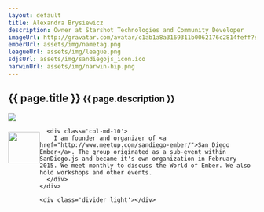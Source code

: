 ```yaml
---
layout: default
title: Alexandra Brysiewicz
description: Owner at Starshot Technologies and Community Developer
imageUrl: http://gravatar.com/avatar/c1ab1a8a3169311b0062176c2814feff?s=320
emberUrl: assets/img/nametag.png
leagueUrl: assets/img/league.png
sdjsUrl: assets/img/sandiegojs_icon.ico
narwinUrl: assets/img/narwin-hip.png
---
```


<div class="row">
  <div class="col-md-12">
    <h2>
      {{ page.title }}
      <small>{{ page.description }}</small>
    </h2>
  </div>
</div>

<div class="divider"></div>

<div class="row post">
  <div class="col-md-3 gravatar">
    <img src='{{ page.imageUrl }}' />
  </div>

  <div class="col-md-offset-1 col-md-8">
    <div class="row">
      <div class='col-md-2'>
        <a href="http://www.meetup.com/sandiego-ember/" style="float:left;width:64px;padding-top:8px;">
          <img src='{{ page.emberUrl }}' width='64'>
        </a>
      </div>

      <div class='col-md-10'>
        I am founder and organizer of <a href="http://www.meetup.com/sandiego-ember/">San Diego Ember</a>. The group originated as a sub-event within SanDiego.js and became it's own organization in February 2015. We meet monthly to discuss the World of Ember. We also hold workshops and other events.
      </div>
    </div>

    <div class='divider light'></div>
  </div>
</div>
